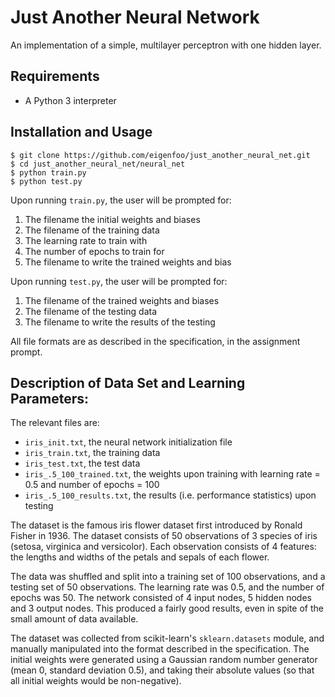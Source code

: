# Just Another Neural Network

An implementation of a simple, multilayer perceptron with one hidden layer.

## Requirements

- A Python 3 interpreter

## Installation and Usage

```
$ git clone https://github.com/eigenfoo/just_another_neural_net.git
$ cd just_another_neural_net/neural_net
$ python train.py
$ python test.py
```

Upon running `train.py`, the user will be prompted for:

1. The filename the initial weights and biases
2. The filename of the training data
3. The learning rate to train with
4. The number of epochs to train for
5. The filename to write the trained weights and bias

Upon running `test.py`, the user will be prompted for:

1. The filename of the trained weights and biases
2. The filename of the testing data
3. The filename to write the results of the testing

All file formats are as described in the specification, in the assignment
prompt.

## Description of Data Set and Learning Parameters:

The relevant files are:

- `iris_init.txt`, the neural network initialization file
- `iris_train.txt`, the training data
- `iris_test.txt`, the test data
- `iris_.5_100_trained.txt`, the weights upon training with learning rate = 0.5
  and number of epochs = 100
- `iris_.5_100_results.txt`, the results (i.e. performance statistics) upon
  testing

The dataset is the famous iris flower dataset first introduced by Ronald Fisher
in 1936.  The dataset consists of 50 observations of 3 species of iris (setosa,
virginica and versicolor). Each observation consists of 4 features: the lengths
and widths of the petals and sepals of each flower.

The data was shuffled and split into a training set of 100 observations, and a
testing set of 50 observations. The learning rate was 0.5, and the number of
epochs was 50. The network consisted of 4 input nodes, 5 hidden nodes and 3
output nodes. This produced a fairly good results, even in spite of the small
amount of data available.

The dataset was collected from scikit-learn's `sklearn.datasets` module, and
manually manipulated into the format described in the specification. The initial
weights were generated using a Gaussian random number generator (mean 0,
standard deviation 0.5), and taking their absolute values (so that all initial
weights would be non-negative).
